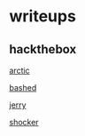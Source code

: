 # writeups


## hackthebox

[arctic](htb/arctic/solution.md)

[bashed](htb/bashed/solution.md)

[jerry](htb/jerry/solution.md)

[shocker](htb/shocker/solution.md)
